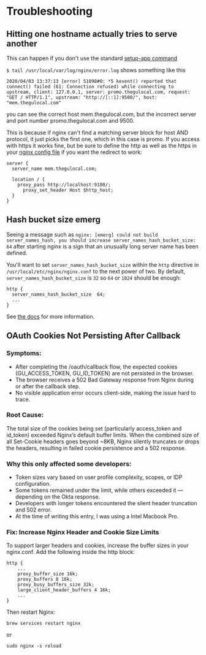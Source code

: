 # Troubleshooting

## Hitting one hostname actually tries to serve another
This can happen if you don't use the standard [setup-app command](README.md#setup-app)

`$ tail /usr/local/var/log/nginx/error.log`
shows something like this

`2020/04/03 13:37:13 [error] 51098#0: *5 kevent() reported that connect() failed (61: Connection refused) while connecting to upstream, client: 127.0.0.1, server: promo.thegulocal.com, request: "GET / HTTP/1.1", upstream: "http://[::1]:9500/", host: "mem.thegulocal.com"`

you can see the correct host mem.thegulocal.com, but the incorrect server and port number promo.thegulocal.com and 9500.

This is because if nginx can't find a matching server block for host AND protocol, it just picks the first one, which in this case is promo.  If you access with https it works fine, but be sure to define the http as well as the https in your [nginx config file](https://github.com/guardian/membership-frontend/blob/master/nginx/membership.conf) if you want the redirect to work:
```
server {
  server_name mem.thegulocal.com;

  location / {
    proxy_pass http://localhost:9100/;
      proxy_set_header Host $http_host;
  }
}
```

## Hash bucket size emerg
Seeing a message such as `nginx: [emerg] could not build server_names_hash, you should increase server_names_hash_bucket_size: 64` after starting nginx 
is a sign that an unusually long server name has been defined.

You'll want to set `server_names_hash_bucket_size` within the `http` directive in `/usr/local/etc/nginx/nginx.conf` to the next power of two. By default, 
`server_names_hash_bucket_size` is `32` so `64` or `1024` should be enough:

```
http {
  server_names_hash_bucket_size  64;
  ...
}
```

See [the docs](https://nginx.org/en/docs/http/server_names.html#optimization) for more information.

## OAuth Cookies Not Persisting After Callback

### Symptoms:

- After completing the /oauth/callback flow, the expected cookies (GU_ACCESS_TOKEN, GU_ID_TOKEN) are not persisted in the browser.
- The browser receives a 502 Bad Gateway response from Nginx during or after the callback step.
- No visible application error occurs client-side, making the issue hard to trace.

### Root Cause:
The total size of the cookies being set (particularly access_token and id_token) exceeded Nginx’s default buffer limits. When the combined size of all Set-Cookie headers goes beyond ~8KB, Nginx silently truncates or drops the headers, resulting in failed cookie persistence and a 502 response.

### Why this only affected some developers:

- Token sizes vary based on user profile complexity, scopes, or IDP configuration.
- Some tokens remained under the limit, while others exceeded it — depending on the Okta response.
- Developers with longer tokens encountered the silent header truncation and 502 error.
- At the time of writing this entry, I was using a Intel Macbook Pro.

### Fix: Increase Nginx Header and Cookie Size Limits

To support larger headers and cookies, increase the buffer sizes in your nginx.conf. Add the following inside the http block:

```
http {
    ...
    proxy_buffer_size 16k;
    proxy_buffers 8 16k;
    proxy_busy_buffers_size 32k;
    large_client_header_buffers 4 16k;
    ...
}
```

Then restart Nginx:

```
brew services restart nginx
```
or
```
sudo nginx -s reload
```
